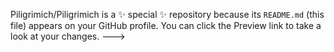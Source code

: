 
Piligrimich/Piligrimich is a ✨ special ✨ repository because its `README.md` (this file) appears on your GitHub profile.
You can click the Preview link to take a look at your changes.
--->
